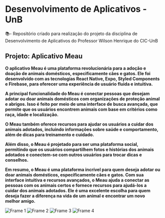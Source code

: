 # Desenvolvimento de Aplicativos - UnB

📚- Repositório criado para realização do projeto da disciplina de Desenvolvimento de Aplicativos do Professor Wilson Henrique do CIC-UnB

## Projeto: Aplicativo Meau

<b>O aplicativo Meau é uma plataforma revolucionária para a adoção e doação de animais domésticos, especificamente cães e gatos. Ele foi desenvolvido com as tecnologias React Native, Expo, Styled Components e Firebase, para oferecer uma experiência de usuário fluida e intuitiva.

A principal funcionalidade do Meau é conectar pessoas que desejam adotar ou doar animais domésticos com organizações de proteção animal e abrigos. Isso é feito por meio de uma interface de busca avançada, que permite que os usuários encontrem animais com base em critérios como raça, idade e localização.

O Meau também oferece recursos para ajudar os usuários a cuidar dos animais adotados, incluindo informações sobre saúde e comportamento, além de dicas para treinamento e cuidado.

Além disso, o Meau é projetado para ser uma plataforma social, permitindo que os usuários compartilhem fotos e histórias dos animais adotados e conectem-se com outros usuários para trocar dicas e conselhos.

Em resumo, o Meau é uma plataforma incrível para quem deseja adotar ou doar animais domésticos, especificamente cães e gatos. Com sua interface intuitiva e recursos avançados, o Meau ajuda a conectar as pessoas com os animais certos e fornece recursos para ajudá-los a cuidar dos animais adotados. Ele é uma excelente escolha para quem deseja fazer a diferença na vida de um animal e encontrar um novo melhor amigo.</b>

![Frame 1](https://user-images.githubusercontent.com/50452655/213350552-ea339b55-0ba7-4ad7-b31d-582dde61e252.png)
![Frame 2](https://user-images.githubusercontent.com/50452655/213350558-f118b8f1-9c03-4340-a3b0-3b5d03b700d7.png)
![Frame 3](https://user-images.githubusercontent.com/50452655/213350562-9e693f1e-e256-42b3-9aee-6234ba4dfae3.png)
![Frame 4](https://user-images.githubusercontent.com/50452655/213350567-57803d9c-c119-41d3-8a9e-25898124a521.png)
